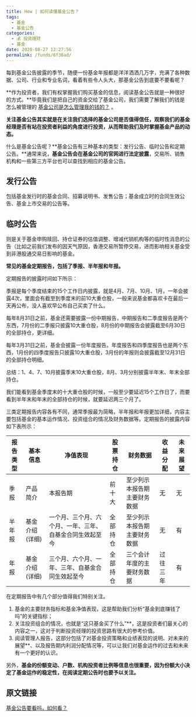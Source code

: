 ```yaml
---
title: How | 如何读懂基金公告？
tags: 
  - 基金
  - 基金公告
categories: 
  - 💰 投资理财
  - 基金
date: 2020-08-27 12:27:56
permalink: /funds/6f30ad/
---
```


每到基金公告披露的季节，随便一份基金年报都是洋洋洒洒几万字，充满了各种数据、公司、行业和专业名词，看着有些令人头大，那基金公告到底要不要看呢？

**作为投资者，我们有权掌握我们购买基金的信息，阅读基金公告就是一种很好的方式。**毕竟我们是把自己的资金交给了基金公司，我们需要了解我们的钱是怎么被管理的 [基金公司是怎么管理我的钱的？](https://mp.weixin.qq.com/s?__biz=Mzg2MDEyNDczMw==&mid=2247485586&idx=2&sn=f5e4dc7bb2a8b8f8067ca381a6135be5&chksm=ce2a6bc0f95de2d6b35e34716ac7e6508fe6fd798c5febbb150f843d4743113b4b50437144e2&scene=21#wechat_redirect) 。

**关注基金公告其实就是在关注我们选择的基金公司是否值得信任，观察我们的基金经理是否有站在投资者利益的角度进行投资，从而帮助我们及时掌握基金产品的动态。**

什么是基金公告呢？**基金公告有三种基本的类型：发行公告、临时公告和定期公告。**通常来说，**基金公告会在基金公司的官网进行法定披露**，交易所、销售机构和一些第三方平台也可以查找到相应的基金公告。

## 发行公告

包括基金发行时的基金合同、招募说明书、发售公告；基金成立时的合同生效公告、基金上市交易的公告等。

## 临时公告

则是关于基金申购赎回、持仓证券的估值调整、增减代销机构等的临时性消息的公告（比如之前我们发布的因天气原因，香港交易所暂停交易，进而影响相关基金受到非港股通交易日影响的基金。

**常见的基金定期报告，包括了季报、半年报和年报。**

定期报告的披露时间如下所示：

季报是每个季度结束的15个工作日内披露，就是4月、7月、10月、1月，一年会披露4次，里面会有截至到季度末的前10大重仓股，一般来说基金都喜欢卡在最后一天再公布，没人喜欢早公布自己买卖了什么。

每年8月31日之前，基金还需要披露一份中期报告，中期报告和二季度报告是两个东西，7月份的二季报只披露10大重仓股，8月份的中期报告会披露截至6月30日的全部持仓，更详细。

每年3月31日之前，基金会披露一份年度报告。年度报告和四季度报告也是两个东西，1月份的四季度报告只披露10大重仓股，3月份的年报则会披露截至12月31日的全部持仓明细。

总结：1、4、7、10月披露季末10大重仓股，8月、3月分别披露半年末、年末全部持仓。

我们能看到基金季度末的十大重仓股的时候，一般至少要延迟15个工作日了，而要看到半年末和年末的全部持仓的时候，就要延迟两三个月了。

三类定期报告内容各有不同，通常季报最为简略，半年报和年报更加详细，内容主要包括基金的基本运作情况、投资组合的情况及财务数据等。定期报告的披露内容如下表所示：

| 报告类型 | 基本信息      | 净值表现                         | 股票持仓 | 财务数据           | 收益分配 | 未来展望 |
|------|-----------|------------------------------|------|----------------|------|------|
| 季报   | 产品简介      | 本报告期                         | 前十大  | 至少列示本报告期主要财务数据 | 无    | 无    |
| 半年报  | 基金介绍 (详细) | 一个月、三个月、六个月、一年、三年、自基金合同生效起至今 | 全部持仓 | 至少列示本报告期主要财务数据 | 无    |  有   |
| 年报   | 基金介绍 (详细) | 三个月、六个月、一年、三年、自基金合同生效起至今     | 全部持仓 | 三个会计年度的主要财务数据  | 过往三年 |  有   |

在定期报告中有几个部分值得我们特别关注。

1. 基金的主要财务指标和基金净值表现，这是帮助我们分析“基金到底赚钱了吗”的关键指标；
2. 关注投资组合的情况，也就是“这只基金买了什么”**，这是投资者们最关心的内容之一，这对于判断投资经理的投资思路有很大的参考价值。
3. 阅读管理人报告，这部分包括了对基金投资策略和业绩表现的说明、对未来的展望**、以及报告期内利润分配情况等，可以让我们对基金运作的过去和未来有一个更好的认识。

另外，**基金的份额变动、户数、机构投资者比例等信息也很重要，因为份额大小决定了基金运作的稳定性，在阅读定期公告时也要予以关注。**


## 原文链接
[基金公告要看吗，如何看？](https://mp.weixin.qq.com/s/_Hw8jZUp22-1KbtmGGqeiw)